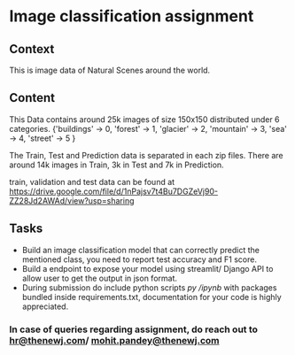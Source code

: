 # Image classification assignment
## Context
This is image data of Natural Scenes around the world.

## Content
This Data contains around 25k images of size 150x150 distributed under 6 categories.
{'buildings' -> 0,
'forest' -> 1,
'glacier' -> 2,
'mountain' -> 3,
'sea' -> 4,
'street' -> 5 }

The Train, Test and Prediction data is separated in each zip files. There are around 14k images in Train, 3k in Test and 7k in Prediction.

train, validation and test data can be found at https://drive.google.com/file/d/1nPajsv7t4Bu7DGZeVj90-ZZ28Jd2AWAd/view?usp=sharing

## Tasks
* Build an image classification model that can correctly predict the mentioned class, you need to report test accuracy and F1 score.
* Build a endpoint to expose your model using streamlit/ Django API to allow user to get the output in json format. 
* During submission do include python scripts *py /ipynb* with packages bundled inside requirements.txt, documentation for your code is highly appreciated.


### In case of queries regarding assignment, do reach out to hr@thenewj.com/ mohit.pandey@thenewj.com
